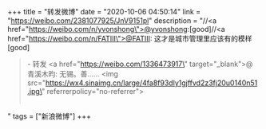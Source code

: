 +++
title = "转发微博"
date = "2020-10-06 04:50:14"
link = "https://weibo.com/2381077925/JnV9151pl"
description = "//<a href=\"https://weibo.com/n/yvonshong\">@yvonshong</a>:[good]//<a href=\"https://weibo.com/n/FATIII\">@FATIII</a>: 这才是城市管理里应该有的模样[good]<br><blockquote> - 转发 <a href=\"https://weibo.com/1336473917\" target=\"_blank\">@青溪木昀</a>: 无锡。善…… <img src=\"https://wx4.sinaimg.cn/large/4fa8f93dly1gjffvd2z3fj20u0140n51.jpg\" referrerpolicy=\"no-referrer\"><br><br></blockquote>"
tags = ["新浪微博"]
+++
